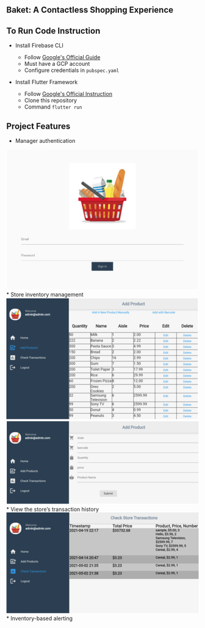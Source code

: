 ## Baket: A Contactless Shopping Experience

## To Run Code Instruction
* Install Firebase CLI
	* Follow <a href="https://firebase.google.com/docs/cli">Google's Official Guide</a>
	* Must have a GCP account
	* Configure credentials in ```pubspec.yaml```

* Install Flutter Framework
	* Follow <a href="https://flutter.dev/docs/get-started/install">Google's Official Instruction</a>
	* Clone this repository
	* Command ```flutter run```

## Project Features
* Manager authentication
<img src="img/Manager_Login.png">
* Store inventory management
<img src="img/Manager_Inventory.png">
<img src="img/Manager_Add.png">
* View the store’s transaction history
<img src="img/Manager_Transaction.png">
* Inventory-based alerting 
